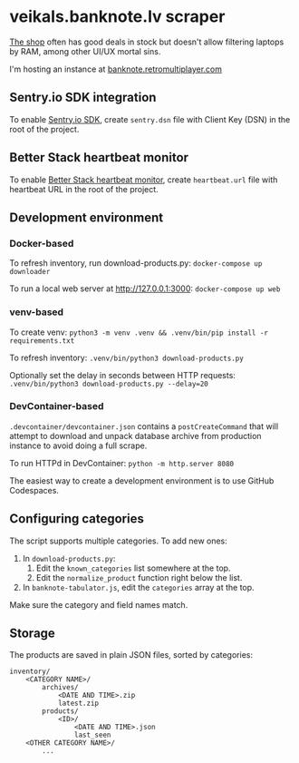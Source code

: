 # veikals.banknote.lv scraper

[The shop](https://veikals.banknote.lv/c/datortehnika/portativie-datori)
often has good deals in stock
but doesn't allow filtering laptops by RAM,
among other UI/UX mortal sins.

I'm hosting an instance
at [banknote.retromultiplayer.com](https://banknote.retromultiplayer.com/)

## Sentry.io SDK integration

To enable [Sentry.io SDK](https://docs.sentry.io/platforms/python/),
create `sentry.dsn` file with Client Key (DSN) in the root of the project.

## Better Stack heartbeat monitor

To enable [Better Stack heartbeat monitor](https://betterstack.com/docs/uptime/cron-and-heartbeat-monitor/),
create `heartbeat.url` file with heartbeat URL in the root of the project.

## Development environment

### Docker-based

To refresh inventory, run download-products.py:
`docker-compose up downloader`

To run a local web server at <http://127.0.0.1:3000>:
`docker-compose up web`

### venv-based

To create venv:
`python3 -m venv .venv && .venv/bin/pip install -r requirements.txt`

To refresh inventory:
`.venv/bin/python3 download-products.py`

Optionally set the delay in seconds between HTTP requests:
`.venv/bin/python3 download-products.py --delay=20`

### DevContainer-based

`.devcontainer/devcontainer.json` contains a `postCreateCommand` that will attempt to download and unpack database archive from production instance to avoid doing a full scrape.

To run HTTPd in DevContainer:
`python -m http.server 8080`

The easiest way to create a development environment is to use GitHub Codespaces.

## Configuring categories

The script supports multiple categories. To add new ones:

1. In `download-products.py`:
   1. Edit the `known_categories` list somewhere at the top.
   2. Edit the `normalize_product` function right below the list.
2. In `banknote-tabulator.js`, edit the `categories` array at the top.

Make sure the category and field names match.

## Storage

The products are saved in plain JSON files, sorted by categories:

```plaintext
inventory/
    <CATEGORY NAME>/
        archives/
            <DATE AND TIME>.zip
            latest.zip
        products/
            <ID>/
                <DATE AND TIME>.json
                last_seen
    <OTHER CATEGORY NAME>/
        ...
```
